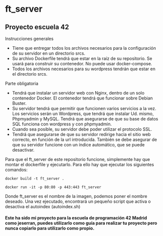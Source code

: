 # ft_server

## Proyecto escuela 42
Instrucciones generales
- Tiene que entregar todos los archivos necesarios para la configuración de su servidor en un directorio srcs. 
- Su archivo Dockerfile tendrá que estar en la raíz de su repositorio. Se usará para construir su contenedor. No puede usar docker-compose.
- Todos los archivos necesarios para su wordpress tendrán que estar en el directorio srcs. 

Parte obligatoria 
- Tendrá que instalar un servidor web con Nginx, dentro de un solo contenedor Docker. El contenedor tendrá que funcionar sobre Debian Buster. 
- Su servidor tendrá que permitir que funcionen varios servicios a la vez. Los servicios serán un Wordpress, que tendrá que instalar Ud. mismo, Phpmyadmin y MySQL. Tendrá que asegurarse de que su base de datos SQL funciona con wordpress y con phpmyadmin.
- Cuando sea posible, su servidor debe poder utilizar el protocolo SSL. 
- Tendrá que asegurarse de que su servidor redirige hacia el sitio web correcto, en función de la url introducida. También se debe asegurar de que su servidor funcione con un índice automático, que se puede desactivar.
  
Para que el ft_server de este repositorio funcione, simplemente hay que montar el dockerfile y ejecutarlo. Para ello hay que ejecutar los siguientes comandos:

  ```docker build -t ft_server .```

  ```docker run -it -p 80:80 -p 443:443 ft_server```

Donde ft_server es el nombre de la imagen, podemos poner el nombre deseado. Una vez ejecutado, encontrará un pequeño script que activa o desactiva el autoindex (autoindex.sh)

#### Este ha sido mi proyecto para la escuela de programación 42 Madrid como jeserran, puedes utilizarlo como guía para realizar tu proyecto pero nunca copiarlo para utilizarlo como propio.
